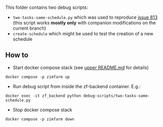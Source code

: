 
This folder contains two debug scripts:
- `two-tasks-same-schedule.py` which was used to reproduce [issue 813](https://github.com/openzim/zimfarm/issues/813) (this script works **mostly only** with companion modifications on the current branch)
- `create-schedule` which might be used to test the creation of a new schedule

## How to
- Start docker compose stack (see [upper README.md](../README.md) for details)
```
docker compose -p zimfarm up
```
- Run debug script from inside the zf-backend container. E.g.:
```
docker exec -it zf_backend python debug-scripts/two-tasks-same-schedule.py
```
- Stop docker compose stack
```
docker compose -p zimfarm down
```
